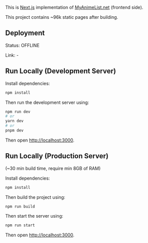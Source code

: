 This is [Next.js](https://nextjs.org/) implementation of [MyAnimeList.net](https://myanimelist.net/) (frontend side).

This project contains ~96k static pages after building.

## Deployment

Status: OFFLINE

Link: -

## Run Locally (Development Server)

Install dependencies:

```bash
npm install
```

Then run the development server using:

```bash
npm run dev
# or
yarn dev
# or
pnpm dev
```

Then open [http://localhost:3000](http://localhost:3000).

## Run Locally (Production Server)

(~30 min build time, require min 8GB of RAM)

Install dependencies:

```bash
npm install
```

Then build the project using:

```bash
npm run build
```

Then start the server using:

```bash
npm run start
```
Then open [http://localhost:3000](http://localhost:3000).
